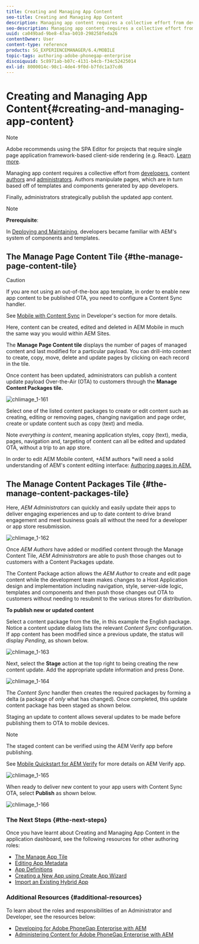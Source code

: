 ```yaml
---
title: Creating and Managing App Content
seo-title: Creating and Managing App Content
description: Managing app content requires a collective effort from developers, content authors and administrators.  Authors manipulate pages, which are in turn based off of templates and components generated by app developers.  
seo-description: Managing app content requires a collective effort from developers, content authors and administrators.  Authors manipulate pages, which are in turn based off of templates and components generated by app developers.  
uuid: ca049bad-9be8-47aa-b010-298258feda26
contentOwner: User
content-type: reference
products: SG_EXPERIENCEMANAGER/6.4/MOBILE
topic-tags: authoring-adobe-phonegap-enterprise
discoiquuid: 5c8971ab-b07c-4131-b4cb-f34c52425014
exl-id: 8000014c-98c1-4de4-9f0d-b7fdc1a37cd6
---
```

# Creating and Managing App Content{#creating-and-managing-app-content}

>[!NOTE]
>
>Adobe recommends using the SPA Editor for projects that require single page application framework-based client-side rendering (e.g. React). [Learn more](/help/sites-developing/spa-overview.md).

Managing app content requires a collective effort from [developers](#developer), content [authors](#author) and [administrators](#administrator). Authors manipulate pages, which are in turn based off of templates and components generated by app developers.

Finally, administrators strategically publish the updated app content.

>[!NOTE]
>
>**Prerequisite**:
>
>In [Deploying and Maintaining](/help/sites-deploying/deploy.md), developers became familiar with AEM's system of components and templates.

## The Manage Page Content Tile {#the-manage-page-content-tile}

>[!CAUTION]
>
>If you are not using an out-of-the-box app template, in order to enable new app content to be published OTA, you need to configure a Content Sync handler.
>
>See [Mobile with Content Sync](/help/mobile/phonegap-contentsync.md) in Developer's section for more details.

Here, content can be created, edited and deleted in AEM Mobile in much the same way you would within AEM Sites.

The **Manage Page Content tile** displays the number of pages of managed content and last modified for a particular payload. You can drill-into content to create, copy, move, delete and update pages by clicking on each record in the tile.

Once content has been updated, administrators can publish a content update payload Over-the-Air (OTA) to customers through the **Manage Content Packages tile.**

![chlimage_1-161](assets/chlimage_1-161.png)

Select one of the listed content packages to create or edit content such as creating, editing or removing pages, changing navigation and page order, create or update content such as copy (text) and media.

Note *everything is content*, meaning application styles, copy (text), media, pages, navigation and, targeting of content can all be edited and updated OTA, without a trip to an app store.

In order to edit AEM Mobile content, *AEM authors *will need a solid understanding of AEM's content editiing interface: [Authoring pages in AEM.](/help/sites-authoring/qg-page-authoring.md)

## The Manage Content Packages Tile {#the-manage-content-packages-tile}

Here, *AEM Administrators* can quickly and easily update their apps to deliver engaging experiences and up to date content to drive brand engagement and meet business goals all without the need for a developer or app store resubmission.

![chlimage_1-162](assets/chlimage_1-162.png)

Once *AEM Authors* have added or modified content through the Manage Content Tile, *AEM Administrators* are able to push those changes out to customers with a Content Packages update.

The Content Package action allows the *AEM Author* to create and edit page content while the development team makes changes to a Host Application design and implementation including navigation, style, server-side logic, templates and components and then push those changes out OTA to customers without needing to resubmit to the various stores for distribution.

**To publish new or updated content**

Select a content package from the tile, in this example the English package. Notice a content update dialog lists the relevant *Content Sync* configuration. If app content has been modified since a previous update, the status will display *Pending*, as shown below.

![chlimage_1-163](assets/chlimage_1-163.png)

Next, select the **Stage** action at the top right to being creating the new content update. Add the appropriate update information and press Done.

![chlimage_1-164](assets/chlimage_1-164.png)

The *Content Sync* handler then creates the required packages by forming a delta (a package of *only* what has changed). Once completed, this update content package has been staged as shown below.

Staging an update to content allows several updates to be made before publishing them to OTA to mobile devices.

>[!NOTE]
>
>The staged content can be verified using the AEM Verify app before publishing.
>
>See [Mobile Quickstart for AEM Verify](/help/mobile/phonegap-mobile-quickstart.md) for more details on AEM Verify app.

![chlimage_1-165](assets/chlimage_1-165.png)

When ready to deliver new content to your app users with Content Sync OTA, select **Publish** as shown below.

![chlimage_1-166](assets/chlimage_1-166.png)

### The Next Steps {#the-next-steps}

Once you have learnt about Creating and Managing App Content in the application dashboard, see the following resources for other authoring roles:

* [The Manage App Tile](/help/mobile/phonegap-app-details-tile.md)
* [Editing App Metadata](/help/mobile/phonegap-editmetadata.md)
* [App Definitions](/help/mobile/phonegap-app-definitions.md)
* [Creating a New App using Create App Wizard](/help/mobile/phonegap-create-new-app.md)
* [Import an Existing Hybrid App](/help/mobile/phonegap-adding-content-to-imported-app.md)

### Additional Resources {#additional-resources}

To learn about the roles and responsibilities of an Administrator and Developer, see the resources below:

* [Developing for Adobe PhoneGap Enterprise with AEM](/help/mobile/developing-in-phonegap.md)
* [Administering Content for Adobe PhoneGap Enterprise with AEM](/help/mobile/administer-phonegap.md)
